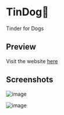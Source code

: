 # TinDog🐶
Tinder for Dogs

## Preview
Visit the website <a href='https://anshkapoor16.github.io/TinDog/'>here</a>

## Screenshots
![image](https://user-images.githubusercontent.com/84740041/209438907-02dcf258-d096-4fd1-9fc2-05198c05e961.png)

![image](https://user-images.githubusercontent.com/84740041/209439198-1938e544-8fa5-4ff5-ad8a-7b21815085d8.png)


